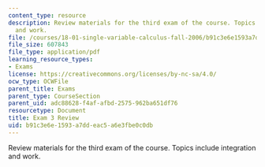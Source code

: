 ```yaml
---
content_type: resource
description: Review materials for the third exam of the course. Topics include integration
  and work.
file: /courses/18-01-single-variable-calculus-fall-2006/b91c3e6e1593a7ddeac5a6e3fbe0c0db_exam3review.pdf
file_size: 607843
file_type: application/pdf
learning_resource_types:
- Exams
license: https://creativecommons.org/licenses/by-nc-sa/4.0/
ocw_type: OCWFile
parent_title: Exams
parent_type: CourseSection
parent_uid: adc88628-f4af-afbd-2575-962ba651df76
resourcetype: Document
title: Exam 3 Review
uid: b91c3e6e-1593-a7dd-eac5-a6e3fbe0c0db
---
```

Review materials for the third exam of the course. Topics include integration and work.